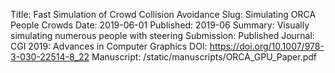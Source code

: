 Title: Fast Simulation of Crowd Collision Avoidance
Slug: Simulating ORCA People Crowds
Date: 2019-06-01
Published: 2019-06 
Summary: Visually simulating numerous people with steering
Submission: Published
Journal: CGI 2019: Advances in Computer Graphics
DOI: https://doi.org/10.1007/978-3-030-22514-8_22
Manuscript: /static/manuscripts/ORCA_GPU_Paper.pdf

